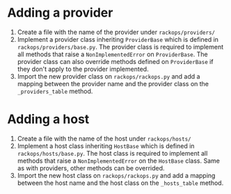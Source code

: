 Adding a provider
=================

1. Create a file with the name of the provider under `rackops/providers/`
2. Implement a provider class inheriting `ProviderBase` which is defined
in `rackops/providers/base.py`. The provider class is required to implement
all methods that raise a `NonImplementedError` on `ProviderBase`.
The provider class can also override methods defined on `ProviderBase` if they
don't apply to the provider implemented.
3. Import the new provider class on `rackops/rackops.py` and add a mapping
between the provider name and the provider class on the `_providers_table`
method.

Adding a host
=============

1. Create a file with the name of the host under `rackops/hosts/`
2. Implement a host class inheriting `HostBase` which is defined in
`rackops/hosts/base.py`. The host class is required to implement all methods
that raise a `NonImplementedError` on the `HostBase` class. Same as with
providers, other methods can be overrided.
3. Import the new host class on `rackops/rackops.py` and add a mapping
between the host name and the host class on the `_hosts_table` method.
